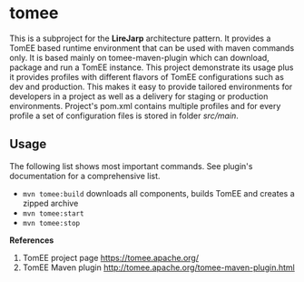 # tomee

This is a subproject for the **LireJarp** architecture pattern. It provides a TomEE based runtime environment that can be used with 
maven commands only. It is based mainly on tomee-maven-plugin which can download, package and run a TomEE instance. This project 
demonstrate its usage plus it provides profiles with different flavors of TomEE configurations such as dev and production. This makes it 
easy to provide tailored environments for developers in a project as well as a delivery for staging or production environments. 
Project's pom.xml contains multiple profiles and for every profile a set of configuration files is stored in folder *src/main*.

## Usage ##
The following list shows most important commands. See plugin's documentation for a comprehensive list.
* ```mvn tomee:build``` downloads all components, builds TomEE and creates a zipped archive
* ```mvn tomee:start``` 
* ```mvn tomee:stop```

**References**
1. TomEE project page https://tomee.apache.org/ 
2. TomEE Maven plugin http://tomee.apache.org/tomee-maven-plugin.html